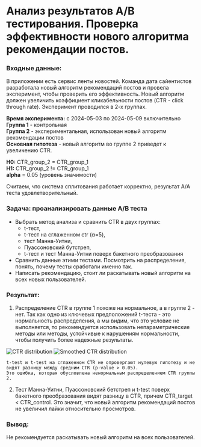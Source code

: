 # Анализ результатов А/В тестирования. Проверка эффективности нового алгоритма рекомендации постов.
### Входные данные:
В приложении есть сервис ленты новостей. Команда дата сайентистов разработала новый алгоритм рекомендаций постов и провела эксперимент, чтобы проверить его эффективность. 
Новый алгоритм должен увеличить коэффициент кликабельности постов (CTR - click through rate). Эксперимент проводился в 2-х группах.  

**Время эксперимента:** с 2024-05-03 по 2024-05-09 включительно  
**Группа 1** - контрольная  
**Группа 2** - экспериментальная, использован новый алгоритм рекомендации постов  
**Основная гипотеза** - новый алгоритм во группе 2 приведет к увеличению CTR. 

**H0:** CTR_group_2 = CTR_group_1  
**H1:** CTR_group_2 != CTR_group_1  
**alpha** = 0.05 (уровень значимости)

Считаем, что система сплитования работает корректно, результат А/А теста удовлетворительный.

### Задача: проанализировать данные A/B теста
- Выбрать метод анализа и сравнить CTR в двух группах:
    - t-тест,
    - t-тест на сглаженном ctr (α=5), 
    - тест Манна-Уитни, 
    - Пуассоновский бутстреп, 
    - t-тест и тест Манна-Уитни поверх бакетного преобразования
- Сравнить данные этими тестами. Посмотрить на распределения, понять, почему тесты сработали именно так.
- Написать рекомендацию, стоит ли раскатывать новый алгоритм на всех новых пользователей.
### Результат:   
1. Распределение CTR в группе 1 похоже на нормальное, а в группе 2 - нет. Так как одно из ключевых предположений t-теста - это нормальность распределения, а мы видим, что это условие не выполняется, то рекомендуется использовать непараметрические методы или методы, устойчивые к нарушениям нормальности, чтобы получить более надежные результаты.  

<image src="/AB-Test-CTR-distribution.jpeg" alt="CTR distribution"> <image src="/AB-Test-CTR-Smoothed-distribution.jpeg" alt="Smoothed CTR distribution">  

    t-test и t-test на сглаженном CTR не опровергают нулевую гипотезу и не видят разницу между средним CTR (p-value > 0.05).  
    Это ошибка, которая обусловлена ненормальным распределением CTR группы 2.


2. Тест Манна-Уитни, Пуассоновский бетстреп и t-test поверх бакетного преобразования видят разницу в CTR, причем CTR_target < CTR_control. Это значит, что новый алгоритм рекомендаций постов не увеличил лайки относительно просмотров.

### Вывод:
Не рекомендуется раскатывать новый алгоритм на всех пользователей.
